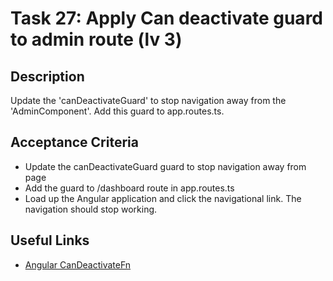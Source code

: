 # Task 27: Apply Can deactivate guard to admin route (lv 3)

## Description
Update the 'canDeactivateGuard' to stop navigation away from the 'AdminComponent'. Add this guard to app.routes.ts.

## Acceptance Criteria
- Update the canDeactivateGuard guard to stop navigation away from page
- Add the guard to /dashboard route in app.routes.ts
- Load up the Angular application and click the navigational link. The navigation should stop working.

## Useful Links
- [Angular CanDeactivateFn](https://angular.dev/api/router/CanDeactivateFn#)
